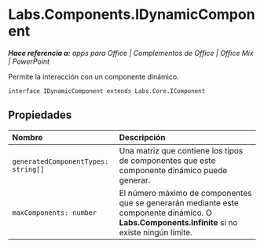 
# <a name="labs.components.idynamiccomponent"></a>Labs.Components.IDynamicComponent

 _**Hace referencia a:** apps para Office | Complementos de Office | Office Mix | PowerPoint_

Permite la interacción con un componente dinámico.

```
interface IDynamicComponent extends Labs.Core.IComponent
```


## <a name="properties"></a>Propiedades


|Nombre|Descripción|
|:-----|:-----|
| `generatedComponentTypes: string[]`|Una matriz que contiene los tipos de componentes que este componente dinámico puede generar.|
| `maxComponents: number`|El número máximo de componentes que se generarán mediante este componente dinámico. O **Labs.Components.Infinite** si no existe ningún límite.|
